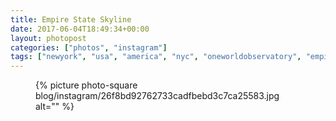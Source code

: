```yaml
---
title: Empire State Skyline
date: 2017-06-04T18:49:34+00:00
layout: photopost
categories: ["photos", "instagram"]
tags: ["newyork", "usa", "america", "nyc", "oneworldobservatory", "empirestatebuilding", "esb", "skyline", "432parkavenue", "sunset", "latergram"]
---
```


<figure class="photo photo--square">
  {% picture photo-square blog/instagram/26f8bd92762733cadfbebd3c7ca25583.jpg alt="" %}
</figure>


